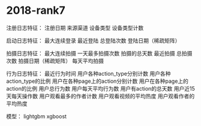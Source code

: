 # 2018-rank7
注册日志特征：
	注册日期
	来源渠道
	设备类型
	设备类型计数

启动日志特征：
	最大连续登录
	最近登陆
	总登陆次数
	登陆日期（稀疏矩阵）
	
拍摄日志特征：
	最大连续拍摄
	一天最多拍摄次数
	拍摄的总天数
	最近拍摄
	总拍摄次数
	拍摄日期（稀疏矩阵）
	每天平均拍摄
	
行为日志特征：
	最近行为时间
	用户各种action_type分别计数
	用户各种action_type的比例
	用户在各种page上的action分别计数
	用户在各种page上的action的比例
	用户总行为数
	用户每天平均行为数
	用户有action的总天数
	用户近15天每天操作数
	用户观看最多的作者计数
	用户观看视频的平均热度
	用户观看作者的平均热度
	
模型：
lightgbm
xgboost
